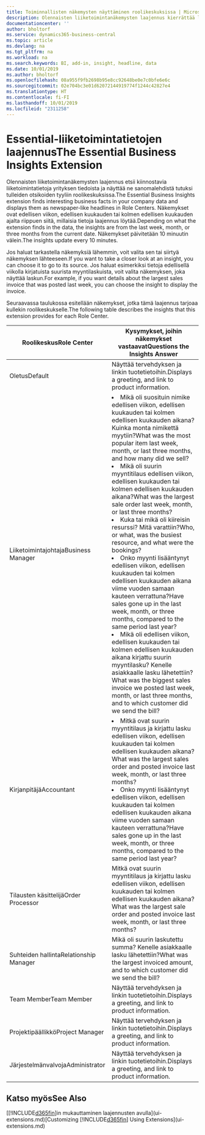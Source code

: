 ```yaml
---
title: Toiminnallisten näkemysten näyttäminen roolikeskuksissa | Microsoft Docs
description: Olennaisten liiketoimintanäkemysten laajennus kierrättää liiketoiminnan näkemyksiä roolikeskuksissa.
documentationcenter: ''
author: bholtorf
ms.service: dynamics365-business-central
ms.topic: article
ms.devlang: na
ms.tgt_pltfrm: na
ms.workload: na
ms.search.keywords: BI, add-in, insight, headline, data
ms.date: 10/01/2019
ms.author: bholtorf
ms.openlocfilehash: 08a955f9fb2698b95e8cc92648be0e7c0bfe6e6c
ms.sourcegitcommit: 02e704bc3e01d62072144919774f1244c42827e4
ms.translationtype: HT
ms.contentlocale: fi-FI
ms.lasthandoff: 10/01/2019
ms.locfileid: "2311258"
---
```

# <a name="the-essential-business-insights-extension"></a><span data-ttu-id="790a9-103">Essential-liiketoimintatietojen laajennus</span><span class="sxs-lookup"><span data-stu-id="790a9-103">The Essential Business Insights Extension</span></span>
<span data-ttu-id="790a9-104">Olennaisten liiketoimintanäkemysten laajennus etsii kiinnostavia liiketoimintatietoja yrityksen tiedoista ja näyttää ne sanomalehdistä tutuksi tulleiden otsikoiden tyyliin roolikeskuksissa.</span><span class="sxs-lookup"><span data-stu-id="790a9-104">The Essential Business Insights extension finds interesting business facts in your company data and displays them as newspaper-like headlines in Role Centers.</span></span> <span data-ttu-id="790a9-105">Näkemykset ovat edellisen viikon, edellisen kuukauden tai kolmen edellisen kuukauden ajalta riippuen siitä, millaisia tietoja laajennus löytää.</span><span class="sxs-lookup"><span data-stu-id="790a9-105">Depending on what the extension finds in the data, the insights are from the last week, month, or three months from the current date.</span></span> <span data-ttu-id="790a9-106">Näkemykset päivitetään 10 minuutin välein.</span><span class="sxs-lookup"><span data-stu-id="790a9-106">The insights update every 10 minutes.</span></span>  

<span data-ttu-id="790a9-107">Jos haluat tarkastella näkemyksiä lähemmin, voit valita sen tai siirtyä näkemyksen lähteeseen.</span><span class="sxs-lookup"><span data-stu-id="790a9-107">If you want to take a closer look at an insight, you can choose it to go to its source.</span></span> <span data-ttu-id="790a9-108">Jos haluat esimerkiksi tietoja edellisellä viikolla kirjatuista suurista myyntilaskuista, voit valita näkemyksen, joka näyttää laskun.</span><span class="sxs-lookup"><span data-stu-id="790a9-108">For example, if you want details about the largest sales invoice that was posted last week, you can choose the insight to display the invoice.</span></span>

<span data-ttu-id="790a9-109">Seuraavassa taulukossa esitellään näkemykset, jotka tämä laajennus tarjoaa kullekin roolikeskukselle.</span><span class="sxs-lookup"><span data-stu-id="790a9-109">The following table describes the insights that this extension provides for each Role Center.</span></span>

|<span data-ttu-id="790a9-110">Roolikeskus</span><span class="sxs-lookup"><span data-stu-id="790a9-110">Role Center</span></span>|<span data-ttu-id="790a9-111">Kysymykset, joihin näkemykset vastaavat</span><span class="sxs-lookup"><span data-stu-id="790a9-111">Questions the Insights Answer</span></span>|
|----|-----|
|<span data-ttu-id="790a9-112">Oletus</span><span class="sxs-lookup"><span data-stu-id="790a9-112">Default</span></span>|<span data-ttu-id="790a9-113">Näyttää tervehdyksen ja linkin tuotetietoihin.</span><span class="sxs-lookup"><span data-stu-id="790a9-113">Displays a greeting, and link to product information.</span></span>|
|<span data-ttu-id="790a9-114">Liiketoimintajohtaja</span><span class="sxs-lookup"><span data-stu-id="790a9-114">Business Manager</span></span>|<li> <span data-ttu-id="790a9-115">Mikä oli suosituin nimike edellisen viikon, edellisen kuukauden tai kolmen edellisen kuukauden aikana? Kuinka monta nimikettä myytiin?</span><span class="sxs-lookup"><span data-stu-id="790a9-115">What was the most popular item last week, month, or last three months, and how many did we sell?</span></span><br><li> <span data-ttu-id="790a9-116">Mikä oli suurin myyntitilaus edellisen viikon, edellisen kuukauden tai kolmen edellisen kuukauden aikana?</span><span class="sxs-lookup"><span data-stu-id="790a9-116">What was the largest sale order last week, month, or last three months?</span></span><br><li> <span data-ttu-id="790a9-117">Kuka tai mikä oli kiireisin resurssi? Mitä varattiin?</span><span class="sxs-lookup"><span data-stu-id="790a9-117">Who, or what, was the busiest resource, and what were the bookings?</span></span><br><li> <span data-ttu-id="790a9-118">Onko myynti lisääntynyt edellisen viikon, edellisen kuukauden tai kolmen edellisen kuukauden aikana viime vuoden samaan kauteen verrattuna?</span><span class="sxs-lookup"><span data-stu-id="790a9-118">Have sales gone up in the last week, month, or three months, compared to the same period last year?</span></span><br><li> <span data-ttu-id="790a9-119">Mikä oli edellisen viikon, edellisen kuukauden tai kolmen edellisen kuukauden aikana kirjattu suurin myyntilasku? Kenelle asiakkaalle lasku lähetettiin?</span><span class="sxs-lookup"><span data-stu-id="790a9-119">What was the biggest sales invoice we posted last week, month, or last three months, and to which customer did we send the bill?</span></span></li> |
|<span data-ttu-id="790a9-120">Kirjanpitäjä</span><span class="sxs-lookup"><span data-stu-id="790a9-120">Accountant</span></span>|<li> <span data-ttu-id="790a9-121">Mitkä ovat suurin myyntitilaus ja kirjattu lasku edellisen viikon, edellisen kuukauden tai kolmen edellisen kuukauden aikana?</span><span class="sxs-lookup"><span data-stu-id="790a9-121">What was the largest sales order and posted invoice last week, month, or last three months?</span></span><br><li> <span data-ttu-id="790a9-122">Onko myynti lisääntynyt edellisen viikon, edellisen kuukauden tai kolmen edellisen kuukauden aikana viime vuoden samaan kauteen verrattuna?</span><span class="sxs-lookup"><span data-stu-id="790a9-122">Have sales gone up in the last week, month, or three months, compared to the same period last year?</span></span> |
|<span data-ttu-id="790a9-123">Tilausten käsittelijä</span><span class="sxs-lookup"><span data-stu-id="790a9-123">Order Processor</span></span>| <span data-ttu-id="790a9-124">Mitkä ovat suurin myyntitilaus ja kirjattu lasku edellisen viikon, edellisen kuukauden tai kolmen edellisen kuukauden aikana?</span><span class="sxs-lookup"><span data-stu-id="790a9-124">What was the largest sale order and posted invoice last week, month, or last three months?</span></span>|
|<span data-ttu-id="790a9-125">Suhteiden hallinta</span><span class="sxs-lookup"><span data-stu-id="790a9-125">Relationship Manager</span></span>| <span data-ttu-id="790a9-126">Mikä oli suurin laskutettu summa? Kenelle asiakkaalle lasku lähetettiin?</span><span class="sxs-lookup"><span data-stu-id="790a9-126">What was the largest invoiced amount, and to which customer did we send the bill?</span></span>|
|<span data-ttu-id="790a9-127">Team Member</span><span class="sxs-lookup"><span data-stu-id="790a9-127">Team Member</span></span>| <span data-ttu-id="790a9-128">Näyttää tervehdyksen ja linkin tuotetietoihin.</span><span class="sxs-lookup"><span data-stu-id="790a9-128">Displays a greeting, and link to product information.</span></span>|
|<span data-ttu-id="790a9-129">Projektipäällikkö</span><span class="sxs-lookup"><span data-stu-id="790a9-129">Project Manager</span></span>| <span data-ttu-id="790a9-130">Näyttää tervehdyksen ja linkin tuotetietoihin.</span><span class="sxs-lookup"><span data-stu-id="790a9-130">Displays a greeting, and link to product information.</span></span>|
|<span data-ttu-id="790a9-131">Järjestelmänvalvoja</span><span class="sxs-lookup"><span data-stu-id="790a9-131">Administrator</span></span>| <span data-ttu-id="790a9-132">Näyttää tervehdyksen ja linkin tuotetietoihin.</span><span class="sxs-lookup"><span data-stu-id="790a9-132">Displays a greeting, and link to product information.</span></span>|

## <a name="see-also"></a><span data-ttu-id="790a9-133">Katso myös</span><span class="sxs-lookup"><span data-stu-id="790a9-133">See Also</span></span>
<span data-ttu-id="790a9-134">[[!INCLUDE[d365fin](includes/d365fin_md.md)]in mukauttaminen laajennusten avulla](ui-extensions.md)</span><span class="sxs-lookup"><span data-stu-id="790a9-134">[Customizing [!INCLUDE[d365fin](includes/d365fin_md.md)] Using Extensions](ui-extensions.md)</span></span>
